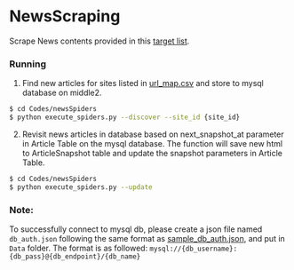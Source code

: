 # NewsScraping
Scrape News contents provided in this [target list](https://airtable.com/tbl3DrYs5mXgl0EV9/viw2cuXweY8OxNkX6?blocks=hide).

### Running
1. Find new articles for sites listed in [url_map.csv](Data/url_map.csv) and store to mysql database on middle2.
```sh
$ cd Codes/newsSpiders
$ python execute_spiders.py --discover --site_id {site_id}
```
2. Revisit news articles in database based on next_snapshot_at parameter in Article Table on the mysql database. 
The function will save new html to ArticleSnapshot table and update the snapshot parameters in Article Table.
```sh
$ cd Codes/newsSpiders
$ python execute_spiders.py --update
```

### Note:
To successfully connect to mysql db, please create a json file named `db_auth.json` following the same format as [sample_db_auth.json](Data/sample_db_auth.json), and put in `Data` folder. The format is as followed: `mysql://{db_username}:{db_pass}@{db_endpoint}/{db_name}`

